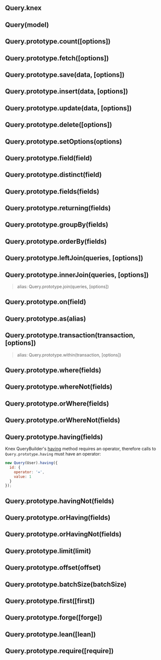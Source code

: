 ## Query.knex
## Query(model)
## Query.prototype.count([options])
## Query.prototype.fetch([options])
## Query.prototype.save(data, [options])
## Query.prototype.insert(data, [options])
## Query.prototype.update(data, [options])
## Query.prototype.delete([options])

## Query.prototype.setOptions(options)

## Query.prototype.field(field)
## Query.prototype.distinct(field)
## Query.prototype.fields(fields)
## Query.prototype.returning(fields)

## Query.prototype.groupBy(fields)
## Query.prototype.orderBy(fields)

## Query.prototype.leftJoin(queries, [options])
## Query.prototype.innerJoin(queries, [options])
> alias: Query.prototype.join(queries, [options])
## Query.prototype.on(field)
## Query.prototype.as(alias)

## Query.prototype.transaction(transaction, [options])
> alias: Query.prototype.within(transaction, [options])

## Query.prototype.where(fields)
## Query.prototype.whereNot(fields)
## Query.prototype.orWhere(fields)
## Query.prototype.orWhereNot(fields)

## Query.prototype.having(fields)

Knex QueryBuilder's [having](http://knexjs.org/#Builder-having) method requires
an operator, therefore calls to `Query.prototype.having` must have an operator:

```js
new Query(User).having({
  id: {
    operator: '=',
    value: 1
  }
});
```

## Query.prototype.havingNot(fields)
## Query.prototype.orHaving(fields)
## Query.prototype.orHavingNot(fields)

## Query.prototype.limit(limit)
## Query.prototype.offset(offset)
## Query.prototype.batchSize(batchSize)

## Query.prototype.first([first])
## Query.prototype.forge([forge])
## Query.prototype.lean([lean])
## Query.prototype.require([require])
